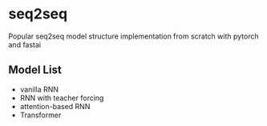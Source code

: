 # seq2seq
Popular seq2seq model structure implementation from scratch with pytorch and fastai

## Model List
- vanilla RNN
- RNN with teacher forcing
- attention-based RNN
- Transformer